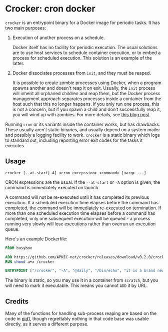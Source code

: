 # Crocker: cron docker

`crocker` is an entrypoint binary for a Docker image for periodic tasks.  It has two main purposes:

 1. Execution of another process on a schedule.

    Docker itself has no facility for periodic execution.  The usual solutions are to use host services to schedule
    container execution, or to embed a process for scheduled execution.  This solution is an example of the latter.

 2. Docker dissociates processes from `init`, and they must be reaped.

    It is possible to create zombie processes using Docker, when a program spawns another and doesn't reap it on exit.
    Usually, the `init` process will inherit all orphaned children and reap them, but the Docker process management
    approach separates processes inside a container from the host such that this no longer happens.  If you only run
    one process, this is not a concern, but if you spawn a child and don't successfully reap it, you will wind up
    with zombies.  For more details, see [this blog post][zombie].

Running `cron` or its variants inside the container works, but has drawbacks.  These usually aren't static binaries,
and usually depend on a system mailer and possibly a logging facility to work.  `crocker` is a static binary which
logs to standard out, including reporting error exit codes for the tasks it executes.

## Usage

    crocker [--at-start|-A] <cron exrepssion> <command> [<arg> ...]

CRON expressions are the usual. If the `--at-start` or `-A` option is given, the command is immediately executed on
launch.

A command will not be re-executed until it has completed its previous execution.  If a scheduled execution time elapses
before the command has completed, the command will be immediately re-executed on termination.  If more than one
scheduled execution time elapses before a command has completed, only one subsequent execution will be queued - a
process running very slowly will lose executions rather than overrun an execution queue.

Here's an example Dockerfile:

```Dockerfile
FROM busybox

ADD https://github.com/APNIC-net/crocker/releases/download/v0.2.0/crocker /crocker
RUN chmod a+x /crocker

ENTRYPOINT ["/crocker", "-A", "@daily", "/bin/echo", "it is a brand new day"]
```

The binary is static, so you may use it in a container from `scratch`, but you will need to mark it executable. This
means you cannot `ADD` it by URL.

## Credits

Many of the functions for handling sub-process reaping are based on the code in [pid1][pid1], though regrettably
nothing in that code base was usable directly, as it serves a different purpose.

[pid1]: https://github.com/fpco/pid1
[zombie]: https://blog.phusion.nl/2015/01/20/docker-and-the-pid-1-zombie-reaping-problem/
